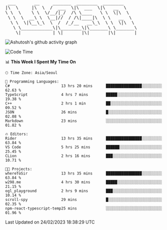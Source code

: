 <pre>
 ___       __     _______  ________  ________     
|\  \     |\  \  /  ___  \|\  ___  \|\   __  \    
\ \  \    \ \  \/__/|_/  /\ \____   \ \  \|\  \   
 \ \  \  __\ \  \__|//  / /\|____|\  \ \   __  \  
  \ \  \|\__\_\  \  /  /_/__   __\_\  \ \  \|\  \ 
   \ \____________\|\________\|\_______\ \_______\
    \|____________| \|_______|\|_______|\|_______|                                 
</pre>

![Ashutosh's github activity graph](https://github-readme-activity-graph.cyclic.app/graph?username=w298&theme=github-compact&hide_title=true&radius=8&area=true)

<!--START_SECTION:waka-->
![Code Time](http://img.shields.io/badge/Code%20Time-653%20hrs%2028%20mins-blue)

📊 **This Week I Spent My Time On** 

```text
🕑︎ Time Zone: Asia/Seoul

💬 Programming Languages: 
C#                       13 hrs 20 mins      ████████████████░░░░░░░░░   62.63 % 
TypeScript               4 hrs 7 mins        █████░░░░░░░░░░░░░░░░░░░░   19.38 % 
C++                      2 hrs 1 min         ██░░░░░░░░░░░░░░░░░░░░░░░   09.52 % 
JSON                     26 mins             █░░░░░░░░░░░░░░░░░░░░░░░░   02.08 % 
Markdown                 23 mins             ░░░░░░░░░░░░░░░░░░░░░░░░░   01.82 % 

🔥 Editors: 
Rider                    13 hrs 35 mins      ████████████████░░░░░░░░░   63.84 % 
VS Code                  5 hrs 25 mins       ██████░░░░░░░░░░░░░░░░░░░   25.45 % 
CLion                    2 hrs 16 mins       ███░░░░░░░░░░░░░░░░░░░░░░   10.71 % 

🐱‍💻 Projects: 
whereToSir               13 hrs 35 mins      ████████████████░░░░░░░░░   63.84 % 
w298.me                  4 hrs 30 mins       █████░░░░░░░░░░░░░░░░░░░░   21.15 % 
ogl_playground           2 hrs 9 mins        ███░░░░░░░░░░░░░░░░░░░░░░   10.14 % 
scroll-spy               29 mins             █░░░░░░░░░░░░░░░░░░░░░░░░   02.35 % 
npm-react-typescript-temp25 mins             ░░░░░░░░░░░░░░░░░░░░░░░░░   01.96 % 
```


 Last Updated on 24/02/2023 18:38:29 UTC
<!--END_SECTION:waka-->
